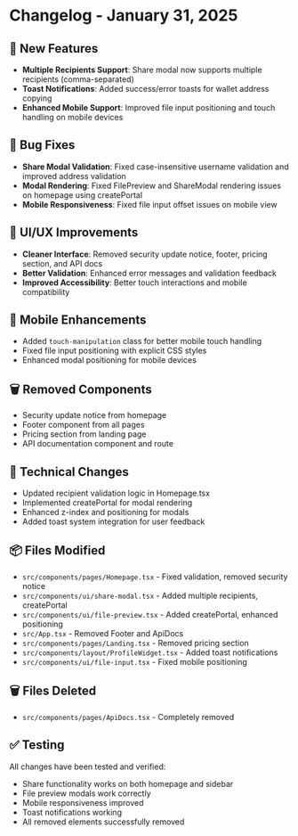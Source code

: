 # Changelog - January 31, 2025

## 🚀 New Features
- **Multiple Recipients Support**: Share modal now supports multiple recipients (comma-separated)
- **Toast Notifications**: Added success/error toasts for wallet address copying
- **Enhanced Mobile Support**: Improved file input positioning and touch handling on mobile devices

## 🔧 Bug Fixes
- **Share Modal Validation**: Fixed case-insensitive username validation and improved address validation
- **Modal Rendering**: Fixed FilePreview and ShareModal rendering issues on homepage using createPortal
- **Mobile Responsiveness**: Fixed file input offset issues on mobile view

## 🎨 UI/UX Improvements
- **Cleaner Interface**: Removed security update notice, footer, pricing section, and API docs
- **Better Validation**: Enhanced error messages and validation feedback
- **Improved Accessibility**: Better touch interactions and mobile compatibility

## 📱 Mobile Enhancements
- Added `touch-manipulation` class for better mobile touch handling
- Fixed file input positioning with explicit CSS styles
- Enhanced modal positioning for mobile devices

## 🗑️ Removed Components
- Security update notice from homepage
- Footer component from all pages
- Pricing section from landing page
- API documentation component and route

## 🔄 Technical Changes
- Updated recipient validation logic in Homepage.tsx
- Implemented createPortal for modal rendering
- Enhanced z-index and positioning for modals
- Added toast system integration for user feedback

## 📦 Files Modified
- `src/components/pages/Homepage.tsx` - Fixed validation, removed security notice
- `src/components/ui/share-modal.tsx` - Added multiple recipients, createPortal
- `src/components/ui/file-preview.tsx` - Added createPortal, enhanced positioning
- `src/App.tsx` - Removed Footer and ApiDocs
- `src/components/pages/Landing.tsx` - Removed pricing section
- `src/components/layout/ProfileWidget.tsx` - Added toast notifications
- `src/components/ui/file-input.tsx` - Fixed mobile positioning

## 🗑️ Files Deleted
- `src/components/pages/ApiDocs.tsx` - Completely removed

## ✅ Testing
All changes have been tested and verified:
- Share functionality works on both homepage and sidebar
- File preview modals work correctly
- Mobile responsiveness improved
- Toast notifications working
- All removed elements successfully removed 
